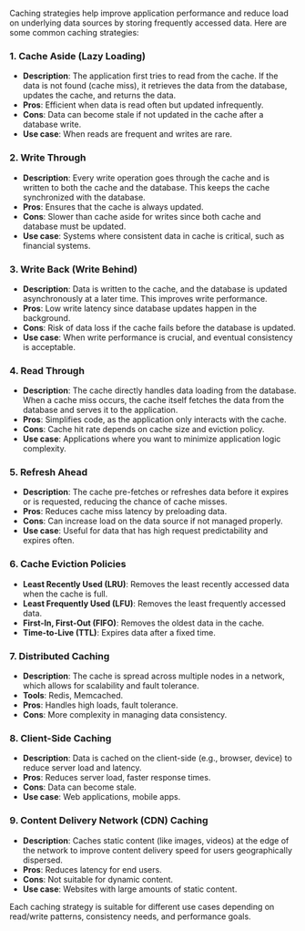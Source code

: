 Caching strategies help improve application performance and reduce load on underlying data sources by storing frequently accessed data. Here are some common caching strategies:

### 1. **Cache Aside (Lazy Loading)**
   - **Description**: The application first tries to read from the cache. If the data is not found (cache miss), it retrieves the data from the database, updates the cache, and returns the data.
   - **Pros**: Efficient when data is read often but updated infrequently.
   - **Cons**: Data can become stale if not updated in the cache after a database write.
   - **Use case**: When reads are frequent and writes are rare.

### 2. **Write Through**
   - **Description**: Every write operation goes through the cache and is written to both the cache and the database. This keeps the cache synchronized with the database.
   - **Pros**: Ensures that the cache is always updated.
   - **Cons**: Slower than cache aside for writes since both cache and database must be updated.
   - **Use case**: Systems where consistent data in cache is critical, such as financial systems.

### 3. **Write Back (Write Behind)**
   - **Description**: Data is written to the cache, and the database is updated asynchronously at a later time. This improves write performance.
   - **Pros**: Low write latency since database updates happen in the background.
   - **Cons**: Risk of data loss if the cache fails before the database is updated.
   - **Use case**: When write performance is crucial, and eventual consistency is acceptable.

### 4. **Read Through**
   - **Description**: The cache directly handles data loading from the database. When a cache miss occurs, the cache itself fetches the data from the database and serves it to the application.
   - **Pros**: Simplifies code, as the application only interacts with the cache.
   - **Cons**: Cache hit rate depends on cache size and eviction policy.
   - **Use case**: Applications where you want to minimize application logic complexity.

### 5. **Refresh Ahead**
   - **Description**: The cache pre-fetches or refreshes data before it expires or is requested, reducing the chance of cache misses.
   - **Pros**: Reduces cache miss latency by preloading data.
   - **Cons**: Can increase load on the data source if not managed properly.
   - **Use case**: Useful for data that has high request predictability and expires often.

### 6. **Cache Eviction Policies**
   - **Least Recently Used (LRU)**: Removes the least recently accessed data when the cache is full.
   - **Least Frequently Used (LFU)**: Removes the least frequently accessed data.
   - **First-In, First-Out (FIFO)**: Removes the oldest data in the cache.
   - **Time-to-Live (TTL)**: Expires data after a fixed time.

### 7. **Distributed Caching**
   - **Description**: The cache is spread across multiple nodes in a network, which allows for scalability and fault tolerance.
   - **Tools**: Redis, Memcached.
   - **Pros**: Handles high loads, fault tolerance.
   - **Cons**: More complexity in managing data consistency.

### 8. **Client-Side Caching**
   - **Description**: Data is cached on the client-side (e.g., browser, device) to reduce server load and latency.
   - **Pros**: Reduces server load, faster response times.
   - **Cons**: Data can become stale.
   - **Use case**: Web applications, mobile apps.

### 9. **Content Delivery Network (CDN) Caching**
   - **Description**: Caches static content (like images, videos) at the edge of the network to improve content delivery speed for users geographically dispersed.
   - **Pros**: Reduces latency for end users.
   - **Cons**: Not suitable for dynamic content.
   - **Use case**: Websites with large amounts of static content.

Each caching strategy is suitable for different use cases depending on read/write patterns, consistency needs, and performance goals.